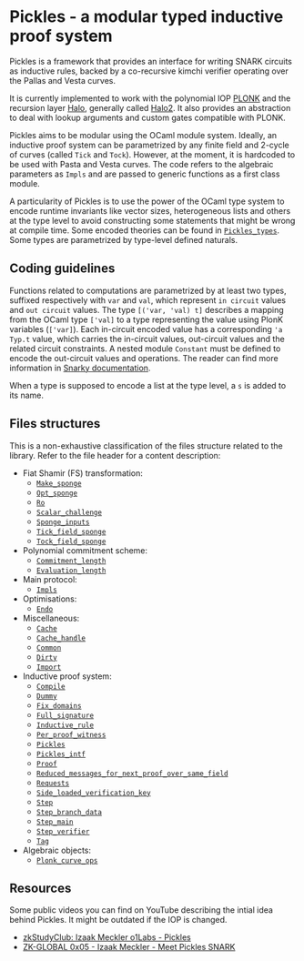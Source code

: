 # Pickles - a modular typed inductive proof system

Pickles is a framework that provides an interface for writing SNARK circuits as
inductive rules, backed by a co-recursive kimchi verifier operating over the
Pallas and Vesta curves.

It is currently implemented to work with the polynomial IOP
[PLONK](https://eprint.iacr.org/2019/953.pdf) and the recursion layer
[Halo](https://eprint.iacr.org/2019/1021.pdf), generally called
[Halo2](https://electriccoin.co/blog/explaining-halo-2/).
It also provides an abstraction to deal with lookup arguments and custom gates compatible with PLONK.

Pickles aims to be modular using the OCaml module system. Ideally, an inductive proof
system can be parametrized by any finite field and 2-cycle of curves (called
`Tick` and `Tock`). However, at the moment, it is hardcoded to be used with
Pasta and Vesta curves. The code refers to the algebraic parameters as `Impls`
and are passed to generic functions as a first class module.

A particularity of Pickles is to use the power of the OCaml type system to
encode runtime invariants like vector sizes, heterogeneous lists and others at
the type level to avoid constructing some statements that might be wrong at
compile time. Some encoded theories can be found in
[`Pickles_types`](../pickles_types/).
Some types are parametrized by type-level defined naturals.

## Coding guidelines

Functions related to computations are parametrized by at least two types,
suffixed respectively with `var` and `val`, which represent `in circuit` values
and `out circuit` values. The type `[('var, 'val) t]` describes a mapping from
the OCaml type `['val]` to a type representing the value using PlonK variables
(`['var]`).
Each in-circuit encoded value has a corresponding `'a Typ.t` value, which
carries the in-circuit values, out-circuit values and the related circuit
constraints.
A nested module `Constant` must be defined to encode the out-circuit values
and operations.
The reader can find more information in [Snarky
documentation](https://github.com/o1-labs/snarky/blob/master/src/base/snark_intf.ml#L140-L153).

When a type is supposed to encode a list at the type level, a `s` is added to
its name.

## Files structures

This is a non-exhaustive classification of the files structure related to the
library. Refer to the file header for a content description:

- Fiat Shamir (FS) transformation:
  - [`Make_sponge`](make_sponge.mli)
  - [`Opt_sponge`](opt_sponge.mli)
  - [`Ro`](ro.mli)
  - [`Scalar_challenge`](scalar_challenge.mli)
  - [`Sponge_inputs`](sponge_inputs.mli)
  - [`Tick_field_sponge`](tick_field_sponge.mli)
  - [`Tock_field_sponge`](tock_field_sponge.mli)
- Polynomial commitment scheme:
  - [`Commitment_length`](commitment_lengths.mli)
  - [`Evaluation_length`](evaluation_lengths.mli)
- Main protocol:
  - [`Impls`](impls.mli)
- Optimisations:
  - [`Endo`](endo.mli)
- Miscellaneous:
  - [`Cache`](cache.mli)
  - [`Cache_handle`](cache_handle.mli)
  - [`Common`](common.mli)
  - [`Dirty`](dirty.mli)
  - [`Import`](import.mli)
- Inductive proof system:
  - [`Compile`](compile.mli)
  - [`Dummy`](dummy.mli)
  - [`Fix_domains`](fix_domains.mli)
  - [`Full_signature`](full_signature.mli)
  - [`Inductive_rule`](inductive_rule.mli)
  - [`Per_proof_witness`](per_proof_witness.mli)
  - [`Pickles`](pickles.mli)
  - [`Pickles_intf`](pickles_intf.mli)
  - [`Proof`](proof.mli)
  - [`Reduced_messages_for_next_proof_over_same_field`](reduced_messages_for_next_proof_over_same_field.mli)
  - [`Requests`](requests.mli)
  - [`Side_loaded_verification_key`](side_loaded_verification_key.mli)
  - [`Step`](step.mli)
  - [`Step_branch_data`](step_branch_data.mli)
  - [`Step_main`](step_main.mli)
  - [`Step_verifier`](step_verifier.mli)
  - [`Tag`](tag.mli)
- Algebraic objects:
  - [`Plonk_curve_ops`](plonk_curve_ops.mli)

## Resources

Some public videos you can find on YouTube describing the intial idea behind
Pickles. It might be outdated if the IOP is changed.
- [zkStudyClub: Izaak Meckler o1Labs - Pickles ](https://www.youtube.com/watch?v=kmCXdjv5oP0)
- [ZK-GLOBAL 0x05 - Izaak Meckler - Meet Pickles SNARK ](https://www.youtube.com/watch?v=nOnGOxyh7jY)
